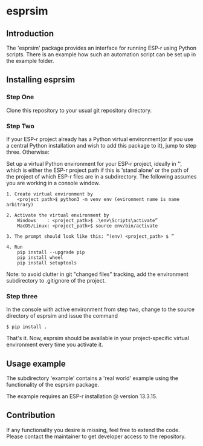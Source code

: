 # esprsim

## Introduction
The 'esprsim' package provides an interface for running ESP-r using
Python scripts. There is an example how such an automation script can
be set up in the example folder.

## Installing esprsim
### Step One
Clone this repository to your usual git repository directory.

### Step Two
If your ESP-r project already has a Python virtual environment(or if you
use a central Python installation and wish to add this package to it), 
jump to step three. Otherwise:

Set up a virtual Python environment for your ESP-r project, ideally
in '<project path>', which is either the ESP-r project path if this is 
'stand alone' or the path of the project of which ESP-r files are in 
a subdirectory. The following assumes you are working in a console
window.

    1. Create virtual environment by 
        <project path>$ python3 -m venv env (evironment name is name arbitrary)
        
    2. Activate the virtual environment by 
        Windows    : <project_path>$ .\env\Scripts\activate”
        MacOS/Linux: <project_path>$ source env/bin/activate
        
    3. The prompt should look like this: “(env) <project_path> $ ”

    4. Run 
        pip install --upgrade pip
        pip install wheel
        pip install setuptools

Note: to avoid clutter in git "changed files" tracking, add the
environment subdirectory to .gitignore of the project.

### Step three
In the console with active environment from step two, change to the 
source directory of esprsim and issue the command

    $ pip install .

That's it. Now, esprsim should be available in your project-specific 
virtual environment every time you activate it.

## Usage example
The subdirectory 'example' contains a 'real world' example using the
functionality of the esprsim package. 

The example requires an ESP-r installation @ version 13.3.15.


## Contribution
If any functionality you desire is missing, feel free to extend the code.
Please contact the maintainer to get developer access to the repository.

